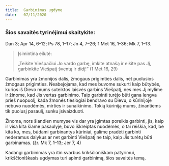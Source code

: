 ```yaml
---
title:  Garbinimas ugdyme
date:   07/11/2020
---
```


### Šios savaitės tyrinėjimui skaitykite:
Dan 3; Apr 14, 6–12; Ps 78, 1–17; Jn 4, 7–26; 1 Met 16, 1–36; Mk 7, 1–13.

> <p>Įsimintina eilutė:</p>
> „Teikite Viešpačiui Jo vardo garbę, imkite atnašą ir eikite pas Jį, garbinkite Viešpatį šventą ir didį!“ (1 Met 16, 29)

Garbinimas yra žmonijos dalis, žmogaus prigimties dalis, net puolusios žmogaus prigimties. Neabejojama, kad mes buvome sukurti kaip būtybės, kurios iš Dievo mums suteiktos laisvės garbins Viešpatį, nes mes Jį mylime ir žinome, kad Jis vertas garbinimo. Taip garbinti turėjo būti gana lengva prieš nuopuolį, kada žmonės tiesiogiai bendravo su Dievu, o kūrinijoje nebuvo nuodėmės, mirties ir sunaikinimo. Tokią kūriniją mums, žinantiems tik puolusį pasaulį, sunku įsivaizduoti.

Žinoma, nors šiandien mumyse vis dar yra įgimtas poreikis garbinti, jis, kaip ir visa kita šiame pasaulyje, buvo iškreiptas nuodėmės, o tai reiškia, kad, be kita ko, mes, būdami garbinantys kūriniai, galime pradėti garbinti nederamus dalykus ar net garbinti Viešpatį ne taip, kaip Jis turėtų būti garbinamas. (žr. Mk 7, 1–13; Jer 7, 4)

Kadangi garbinimas yra itin svarbus krikščioniškam patyrimui, krikščioniškasis ugdymas turi apimti garbinimą, šios savaitės temą.